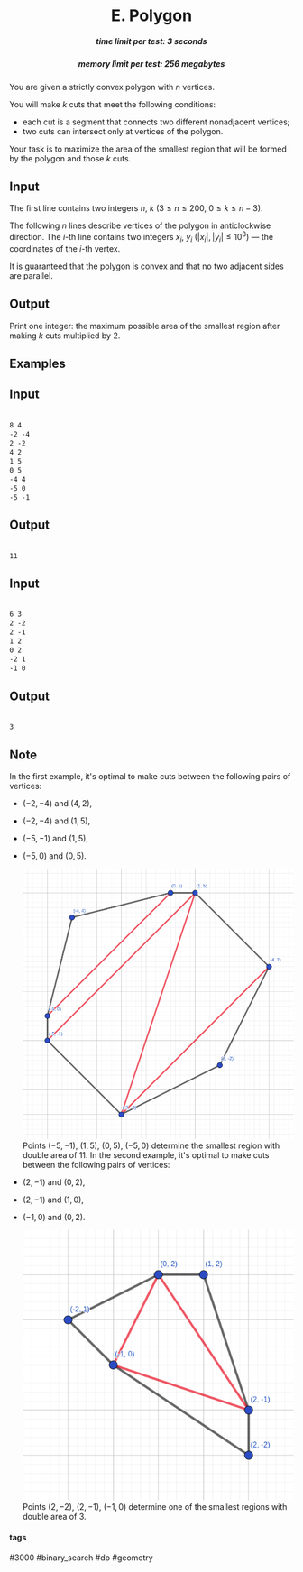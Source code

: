 <h1 style='text-align: center;'> E. Polygon</h1>

<h5 style='text-align: center;'>time limit per test: 3 seconds</h5>
<h5 style='text-align: center;'>memory limit per test: 256 megabytes</h5>

You are given a strictly convex polygon with $n$ vertices.

You will make $k$ cuts that meet the following conditions: 

* each cut is a segment that connects two different nonadjacent vertices;
* two cuts can intersect only at vertices of the polygon.

Your task is to maximize the area of the smallest region that will be formed by the polygon and those $k$ cuts.

## Input

The first line contains two integers $n$, $k$ ($3 \le n \le 200$, $0 \le k \le n-3$).

The following $n$ lines describe vertices of the polygon in anticlockwise direction. The $i$-th line contains two integers $x_i$, $y_i$ ($|x_i|, |y_i| \le 10^8$) — the coordinates of the $i$-th vertex.

It is guaranteed that the polygon is convex and that no two adjacent sides are parallel.

## Output

Print one integer: the maximum possible area of the smallest region after making $k$ cuts multiplied by $2$.

## Examples

## Input


```

8 4
-2 -4
2 -2
4 2
1 5
0 5
-4 4
-5 0
-5 -1

```
## Output


```

11

```
## Input


```

6 3
2 -2
2 -1
1 2
0 2
-2 1
-1 0

```
## Output


```

3

```
## Note

In the first example, it's optimal to make cuts between the following pairs of vertices: 

* $(-2, -4)$ and $(4, 2)$,
* $(-2, -4)$ and $(1, 5)$,
* $(-5, -1)$ and $(1, 5)$,
* $(-5, 0)$ and $(0, 5)$.

  ![](images/62d7b714b5b5c1465f6fc48cbf31f5c8eb8f0e17.png) Points $(-5, -1)$, $(1, 5)$, $(0, 5)$, $(-5, 0)$ determine the smallest region with double area of $11$. In the second example, it's optimal to make cuts between the following pairs of vertices: 

* $(2, -1)$ and $(0, 2)$,
* $(2, -1)$ and $(1, 0)$,
* $(-1, 0)$ and $(0, 2)$.

  ![](images/00092a6d5f094f909ee724f8f44227d8cfd7d659.png) Points $(2, -2)$, $(2, -1)$, $(-1, 0)$ determine one of the smallest regions with double area of $3$. 

#### tags 

#3000 #binary_search #dp #geometry 